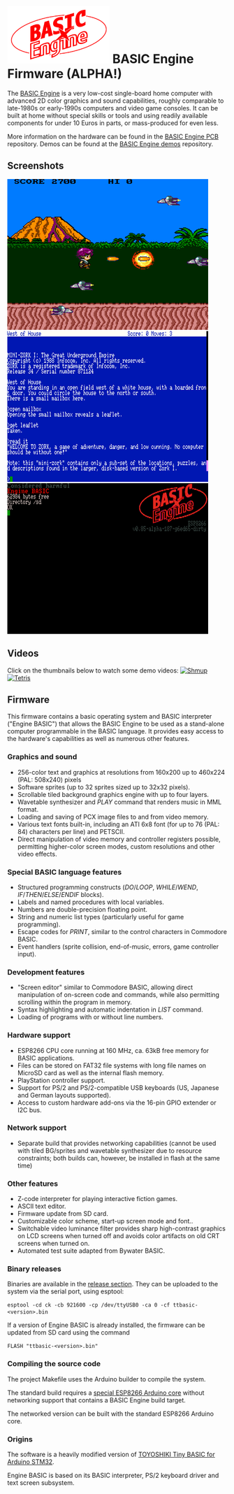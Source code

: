 # ![BASIC Engine logo](./doc/basic_engine_small.png) BASIC Engine Firmware (ALPHA!)

The [BASIC Engine](https://basicengine.org/) is a very low-cost single-board home computer with advanced
2D color graphics and sound capabilities, roughly comparable to late-1980s
or early-1990s computers and video game consoles.  It can be built at home
without special skills or tools and using readily available components for
under 10 Euros in parts, or mass-produced for even less.

More information on the hardware can be found in the
[BASIC Engine PCB](https://github.com/uli/basicengine-pcb) repository.
Demos can be found at the [BASIC Engine demos](https://github.com/uli/basicengine-demos)
repository.

## Screenshots

![Shmup](./doc/screenshots/screen_shmup.png)
![Zork](./doc/screenshots/screen_zork.png)
![Boot screen](./doc/screenshots/screen_boot.png)

## Videos

Click on the thumbnails below to watch some demo videos:
[![Shmup](http://img.youtube.com/vi/WEeHVyWH8rQ/0.jpg)](http://www.youtube.com/watch?v=WEeHVyWH8rQ "BASIC Engine Shmup Demo")
[![Tetris](http://img.youtube.com/vi/0ZsucdE6l2o/0.jpg)](http://www.youtube.com/watch?v=0ZsucdE6l2o "BASIC Engine Tetris Demo")

## Firmware

This firmware contains a basic operating system and BASIC interpreter
("Engine BASIC") that allows the BASIC Engine to be used as a stand-alone
computer programmable in the BASIC language.  It provides easy access to the
hardware's capabilities as well as numerous other features.

### Graphics and sound

- 256-color text and graphics at resolutions from 160x200 up to 460x224
  (PAL: 508x240) pixels
- Software sprites (up to 32 sprites sized up to 32x32 pixels).
- Scrollable tiled background graphics engine with up to four layers.
- Wavetable synthesizer and *PLAY* command that renders music in MML format.
- Loading and saving of PCX image files to and from video memory.
- Various text fonts built-in, including an ATI 6x8 font (for up to 76 (PAL:
  84) characters per line) and PETSCII.
- Direct manipulation of video memory and controller registers possible,
  permitting higher-color screen modes, custom resolutions and other
  video effects.

### Special BASIC language features

- Structured programming constructs (*DO*/*LOOP*, *WHILE*/*WEND*,
  *IF*/*THEN*/*ELSE*/*ENDIF* blocks).
- Labels and named procedures with local variables.
- Numbers are double-precision floating point.
- String and numeric list types (particularly useful for game programming).
- Escape codes for *PRINT*, similar to the control characters in Commodore BASIC.
- Event handlers (sprite collision, end-of-music, errors, game controller input).

### Development features

- "Screen editor" similar to Commodore BASIC, allowing direct manipulation
  of on-screen code and commands, while also permitting scrolling within the
  program in memory.
- Syntax highlighting and automatic indentation in *LIST* command.
- Loading of programs with or without line numbers.

### Hardware support

- ESP8266 CPU core running at 160 MHz, ca. 63kB free memory for BASIC
  applications.
- Files can be stored on FAT32 file systems with long file names on MicroSD
  card as well as the internal flash memory.
- PlayStation controller support.
- Support for PS/2 and PS/2-compatible USB keyboards (US, Japanese and
  German layouts supported).
- Access to custom hardware add-ons via the 16-pin GPIO extender or I2C bus.

### Network support

- Separate build that provides networking capabilities (cannot be used with
  tiled BG/sprites and wavetable synthesizer due to resource constraints;
  both builds can, however, be installed in flash at the same time)

### Other features

- Z-code interpreter for playing interactive fiction games.
- ASCII text editor.
- Firmware update from SD card.
- Customizable color scheme, start-up screen mode and font..
- Switchable video luminance filter provides sharp high-contrast graphics on
  LCD screens when turned off and avoids color artifacts on old CRT screens
  when turned on.
- Automated test suite adapted from Bywater BASIC.

### Binary releases

Binaries are available in the [release section](https://github.com/uli/basicengine-firmware/releases).
They can be uploaded to the system via the serial port, using esptool:

```
esptool -cd ck -cb 921600 -cp /dev/ttyUSB0 -ca 0 -cf ttbasic-<version>.bin
```

If a version of Engine BASIC is already installed, the firmware can be
updated from SD card using the command

```
FLASH "ttbasic-<version>.bin"
```

### Compiling the source code

The project Makefile uses the Arduino builder to compile the system.

The standard build requires a [special ESP8266 Arduino
core](https://github.com/uli/Arduino_nowifi) without networking support that
contains a BASIC Engine build target.

The networked version can be built with the standard ESP8266 Arduino core.

### Origins
The software is a heavily modified version of
[TOYOSHIKI Tiny BASIC for Arduino STM32](https://github.com/Tamakichi/ttbasic_arduino/tree/ttbasic_arduino_ps2_ntsc).

Engine BASIC is based on its BASIC interpreter, PS/2 keyboard driver and
text screen subsystem.

